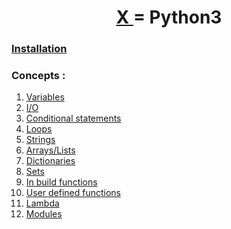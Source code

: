 <h1 align="center" > <a href="../"> X </a> = Python3</h1>

### [Installation](./installation.md)

### Concepts :
 1. [Variables](./1-Variables.md)
 2. [I/O](./2-Input-Output.md)
 3. [Conditional statements](./3-Conditionals.md)
 4. [Loops](./4-loops.md)
 5. [Strings](./5-Strings.md)
 6. [Arrays/Lists](./6-Lists.md)
 7. [Dictionaries]()
 8. [Sets]()
 9. [In build functions]()
 10. [User defined functions]()
 11. [Lambda]()
 12. [Modules]()

